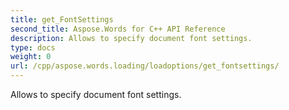 ```yaml
---
title: get_FontSettings
second_title: Aspose.Words for C++ API Reference
description: Allows to specify document font settings. 
type: docs
weight: 0
url: /cpp/aspose.words.loading/loadoptions/get_fontsettings/
---
```


Allows to specify document font settings. 

